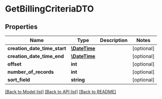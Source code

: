 # GetBillingCriteriaDTO

## Properties
Name | Type | Description | Notes
------------ | ------------- | ------------- | -------------
**creation_date_time_start** | [**\DateTime**](\DateTime.md) |  | [optional] 
**creation_date_time_end** | [**\DateTime**](\DateTime.md) |  | [optional] 
**offset** | **int** |  | [optional] 
**number_of_records** | **int** |  | [optional] 
**sort_field** | **string** |  | [optional] 

[[Back to Model list]](../README.md#documentation-for-models) [[Back to API list]](../README.md#documentation-for-api-endpoints) [[Back to README]](../README.md)


